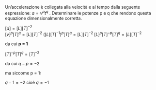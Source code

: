 Un’accelerazione è collegata alla velocità e al tempo dalla seguente espressione:
$a=v^pt^q$ . Determinare le potenze p e q che rendono questa equazione dimensionalmente
corretta.

$[a] = [L][T]^{-2}$  
$[v]^p[T]^q = [L][T]^{-2}$ 
$([L][T]^{-1})^p[T]^q = [L][T]^{-2}$ 
$[L]^p[T]^{-p}[T]^q = [L][T]^{-2}$

da cui **p = 1**

$[T]^{-p}[T]^q = [T]^{-2}$

da cui $q-p = -2$

ma siccome p = 1:

$q-1 = -2$ cioè $q = -1$


